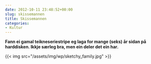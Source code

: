 ```yaml
---
date: 2012-10-11 23:48:52+00:00
slug: skissemannen
title: Skissemannen
categories:
- Kultur
---
```


**Fann ei gamal teikneseriestripe eg laga for mange (seks) år sidan på harddisken. Ikkje særleg bra, men ein deler det ein har.**


{{< img src="/assets/img/wp/sketchy_family.jpg" >}}
